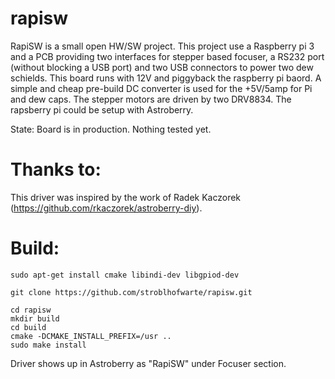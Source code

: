 # rapisw
RapiSW is a small open HW/SW project. This project use a Raspberry pi 3 and a PCB providing two interfaces for stepper based focuser, a RS232 port (without blocking a USB port) and two USB connectors to power two dew schields.
This board runs with 12V and piggyback the raspberry pi baord. A simple and cheap pre-build DC converter is used for the +5V/5amp for Pi and dew caps. The stepper motors are driven by two DRV8834.
The rapsberry pi could be setup with Astroberry.

State: Board is in production. Nothing tested yet.

# Thanks to:
This driver was inspired by the work of Radek Kaczorek (https://github.com/rkaczorek/astroberry-diy). 

# Build:

```
sudo apt-get install cmake libindi-dev libgpiod-dev

git clone https://github.com/stroblhofwarte/rapisw.git

cd rapisw
mkdir build
cd build
cmake -DCMAKE_INSTALL_PREFIX=/usr ..
sudo make install

```
Driver shows up in Astroberry as "RapiSW" under Focuser section.


